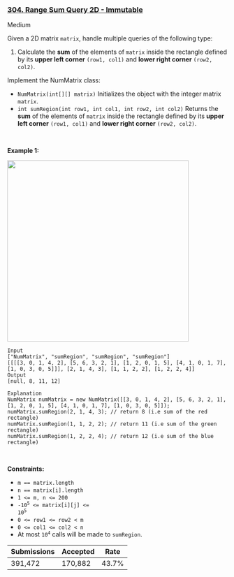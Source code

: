 ### [304. Range Sum Query 2D - Immutable](https://leetcode.com/problems/range-sum-query-2d-immutable/)

Medium

Given a 2D matrix `` matrix ``, handle multiple queries of the following type:

1.   Calculate the __sum__ of the elements of `` matrix `` inside the rectangle defined by its __upper left corner__ `` (row1, col1) `` and __lower right corner__ `` (row2, col2) ``.

Implement the NumMatrix class:

*   `` NumMatrix(int[][] matrix) `` Initializes the object with the integer matrix `` matrix ``.
*   `` int sumRegion(int row1, int col1, int row2, int col2) `` Returns the __sum__ of the elements of `` matrix `` inside the rectangle defined by its __upper left corner__ `` (row1, col1) `` and __lower right corner__ `` (row2, col2) ``.

 

__Example 1:__

<img alt="" src="https://assets.leetcode.com/uploads/2021/03/14/sum-grid.jpg" style="width: 415px; height: 415px;"/>

```
Input
["NumMatrix", "sumRegion", "sumRegion", "sumRegion"]
[[[[3, 0, 1, 4, 2], [5, 6, 3, 2, 1], [1, 2, 0, 1, 5], [4, 1, 0, 1, 7], [1, 0, 3, 0, 5]]], [2, 1, 4, 3], [1, 1, 2, 2], [1, 2, 2, 4]]
Output
[null, 8, 11, 12]

Explanation
NumMatrix numMatrix = new NumMatrix([[3, 0, 1, 4, 2], [5, 6, 3, 2, 1], [1, 2, 0, 1, 5], [4, 1, 0, 1, 7], [1, 0, 3, 0, 5]]);
numMatrix.sumRegion(2, 1, 4, 3); // return 8 (i.e sum of the red rectangle)
numMatrix.sumRegion(1, 1, 2, 2); // return 11 (i.e sum of the green rectangle)
numMatrix.sumRegion(1, 2, 2, 4); // return 12 (i.e sum of the blue rectangle)
```

 

__Constraints:__

*   `` m == matrix.length ``
*   `` n == matrix[i].length ``
*   `` 1 <= m, n <= 200 ``
*   <code>-10<sup>5</sup> <= matrix[i][j] <= 10<sup>5</sup></code>
*   `` 0 <= row1 <= row2 < m ``
*   `` 0 <= col1 <= col2 < n ``
*   At most <code>10<sup>4</sup></code> calls will be made to `` sumRegion ``.

| Submissions    | Accepted     | Rate   |
| -------------- | ------------ | ------ |
| 391,472 | 170,882 | 43.7% |